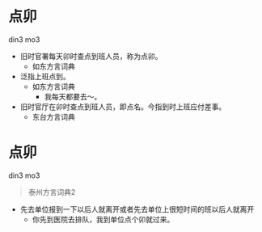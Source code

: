 # 点卯
din3 mo3
+ 旧时官署每天卯时查点到班人员，称为点卯。
  * 如东方言词典
+ 泛指上班点到。
  * 如东方言词典
    - 我每天都要去～。
+ 旧时官厅在卯时查点到班人员，即点名。今指到时上班应付差事。
  * 东台方言词典

# 点卯
din3 mo3
> 泰州方言词典2
- 先去单位报到一下以后人就离开或者先去单位上很短时间的班以后人就离开
  - 你先到医院去排队，我到单位点个卯就过来。
